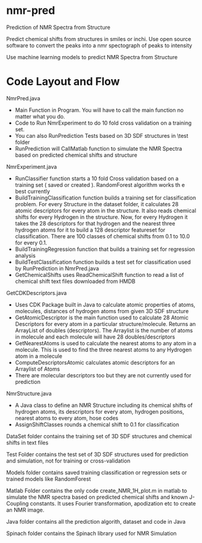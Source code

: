 # nmr-pred

Prediction of NMR Spectra from Structure

Predict chemical shifts from structures in smiles or inchi. Use open source software to convert the peaks into a nmr spectograph of peaks to intensity

Use machine learning models to predict NMR Spectra from Structure


# Code Layout and Flow

NmrPred.java 
  - Main Function in Program. You will have to call the main function no matter what you do.
  - Code to Run NmrExperiment to do 10 fold cross validation on a training set. 
  - You can also RunPrediction Tests based on 3D SDF structures in \test folder
  - RunPrediction will CallMatlab function to simulate the NMR Spectra based on predicted chemical shifts and structure

NmrExperiment.java
  - RunClassifier function starts a 10 fold Cross validation based on a training set ( saved or created ). RandomForest algorithm works th e best currently
  - BuildTrainingClassification function builds a training set for classification problem. For every Structure in the dataset folder, it calculates 28 atomic descriptors for every atom in the structure. It also reads chemical shifts for every Hydrogen in the structure. Now, for every Hydrogen it takes the 28 descriptors for that hydrogen and the nearest three hydrogen atoms for it to build a 128 descriptor featureset for classification. There are 100 classes of chemical shifts from 0.1 to 10.0 for every 0.1.
  - BuildTrainingRegression function that builds a training set for regression analysis
  - BuildTestClassification function builds a test set for classification used by RunPrediction in NmrPred.java
  - GetChemicalShifts uses ReadChemicalShift function to read a list of chemical shift text files downloaded from HMDB
  
GetCDKDescriptors.java
  - Uses CDK Package built in Java to calculate atomic properties of atoms, molecules, distances of hydrogen atoms from given 3D SDF structure
  - GetAtomicDescriptor is the main function used to calculate 28 Atomic Descriptors for every atom in a particular structure/molecule. Returns an ArrayList of doubles (descriptors). The Arraylist is the number of atoms in molecule and each molecule will have 28 doubles/descriptors
  - GetNearestAtoms is used to calculate the nearest atoms to any atom in a molecule. This is used to find the three nearest atoms to any Hydrogen atom in a molecule
  - ComputeDescriptorsAtomic calculates atomic descriptors for an Arraylist of Atoms
  - There are molecular descriptors too but they are not currently used for prediction
  
NmrStructure.java
  - A Java class to define an NMR Structure including its chemical shifts of hydrogen atoms, its descriptors for every atom, hydrogen positions, nearest atoms to every atom, hose codes
  - AssignShiftClasses rounds a chemical shift to 0.1 for classification
  
DataSet folder contains the training set of 3D SDF structures and chemical shifts in text files

Test Folder contains the test set of 3D SDF structures used for prediction and simulation, not for training or cross-validation

Models folder contains saved training classification or regression sets or trained models like RandomForest

Matlab Folder contains the only code create_NMR_1H_plot.m in matlab to simulate the NMR spectra based on predicted chemical shifts and known J-Coupling constants. It uses Fourier transformation, apodization etc to create an NMR image.

Java folder contains all the prediction algorith, dataset and code in Java

Spinach folder contains the Spinach library used for NMR Simulation
